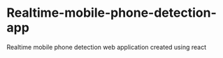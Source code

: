 # Realtime-mobile-phone-detection-app
Realtime mobile phone detection web application created using react
